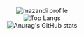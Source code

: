 <div align="center">
  
![mazandi profile](http://mazandi.herokuapp.com/api?handle=(flawed)&theme=(cold))
<br/>
![Top Langs](https://github-readme-stats.vercel.app/api/top-langs/?username=f1awed&layout=compact&theme=material-palenight)
<br/>
![Anurag's GitHub stats](https://github-readme-stats.vercel.app/api?username=f1awed&theme=material-palenight&show_icons=true)

</div>
